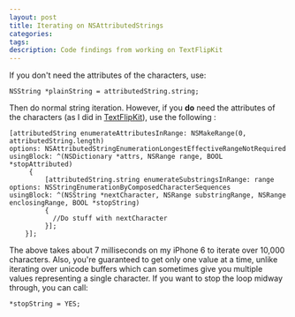 ```yaml
---
layout: post
title: Iterating on NSAttributedStrings
categories: 
tags:
description: Code findings from working on TextFlipKit
---
```


If you don't need the attributes of the characters, use:

```
NSString *plainString = attributedString.string;
```
Then do normal string iteration. However, if you **do** need the attributes of the characters (as I did in [TextFlipKit]), use the following :

```
[attributedString enumerateAttributesInRange: NSMakeRange(0, attributedString.length)
options: NSAttributedStringEnumerationLongestEffectiveRangeNotRequired 
usingBlock: ^(NSDictionary *attrs, NSRange range, BOOL *stopAttributed)
     {
         [attributedString.string enumerateSubstringsInRange: range 
options: NSStringEnumerationByComposedCharacterSequences 
usingBlock: ^(NSString *nextCharacter, NSRange substringRange, NSRange enclosingRange, BOOL *stopString)
         {
           //Do stuff with nextCharacter
         }];
    }];
```

The above takes about 7 milliseconds on my iPhone 6 to iterate over 10,000 characters. Also, you're guaranteed to get only one value at a time, unlike iterating over unicode buffers which can sometimes give you multiple values representing a single character. If you want to stop the loop midway through, you can call:

``` 
*stopString = YES;
```









[TextFlipKit]: https://github.com/andrewschreiber/TextFlipKit


